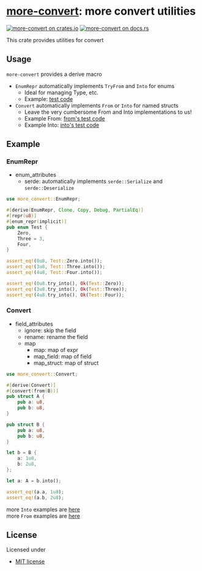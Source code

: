 # [more-convert][docsrs]: more convert utilities

[![more-convert on crates.io][cratesio-image]][cratesio]
[![more-convert on docs.rs][docsrs-image]][docsrs]

[cratesio-image]: https://img.shields.io/crates/v/more-convert.svg
[cratesio]: https://crates.io/crates/more-convert
[docsrs-image]: https://docs.rs/more-convert/badge.svg
[docsrs]: https://docs.rs/more-convert

This crate provides utilities for convert

## Usage

`more-convert` provides a derive macro

- `EnumRepr` automatically implements `TryFrom` and `Into` for enums
  - Ideal for managing Type, etc.
  - Example: [test code](./more-convert/tests/enum_repr/normal.rs)
- `Convert` automatically implements `From` or `Into` for named structs
  - Leave the very cumbersome From and Into implementations to us!
  - Example From: [from's test code](./more-convert/tests/from/normal.rs)
  - Example Into: [into's test code](./more-convert/tests/into/normal.rs)

## Example

### EnumRepr

- enum_attributes
  - serde: automatically implements `serde::Serialize` and `serde::Deserialize`

```rust
use more_convert::EnumRepr;

#[derive(EnumRepr, Clone, Copy, Debug, PartialEq)]
#[repr(u8)]
#[enum_repr(implicit)]
pub enum Test {
    Zero,
    Three = 3,
    Four,
}

assert_eq!(0u8, Test::Zero.into());
assert_eq!(3u8, Test::Three.into());
assert_eq!(4u8, Test::Four.into());

assert_eq!(0u8.try_into(), Ok(Test::Zero));
assert_eq!(3u8.try_into(), Ok(Test::Three));
assert_eq!(4u8.try_into(), Ok(Test::Four));
```

### Convert

- field_attributes
  - ignore: skip the field
  - rename: rename the field
  - map
    - map: map of expr
    - map_field: map of field
    - map_struct: map of struct

```rust
use more_convert::Convert;

#[derive(Convert)]
#[convert(from(B))]
pub struct A {
    pub a: u8,
    pub b: u8,
}

pub struct B {
    pub a: u8,
    pub b: u8,
}

let b = B {
    a: 1u8,
    b: 2u8,
};

let a: A = b.into();

assert_eq!(a.a, 1u8);
assert_eq!(a.b, 2u8);
```

more `Into` examples are [here](./more-convert/tests/from/)  
more `From` examples are [here](./more-convert/tests/into/)

## License

Licensed under

- [MIT license](https://github.com/moriyoshi-kasuga/more-convert/blob/main/LICENSE)

